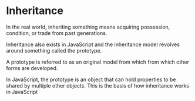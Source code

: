 # Inheritance

In the real world, inheriting something means acquiring possession, condition, or trade from past generations.

Inheritance also exists in JavaScript and the inheritance model revolves around something called the prototype.

A prototype is referred to as an original model from which from which other forms are developed.

In JavaScript, the prototype is an object that can hold properties to be shared by multiple other objects. This is the basis of how inheritance works in JavaScript